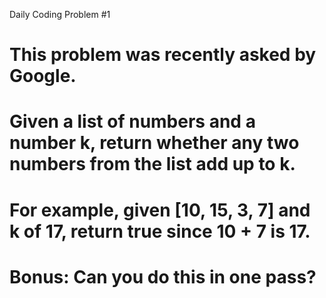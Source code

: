 Daily Coding Problem #1

# This problem was recently asked by Google.
#
# Given a list of numbers and a number k, return whether any two numbers from the list add up to k.
#
# For example, given [10, 15, 3, 7] and k of 17, return true since 10 + 7 is 17.
#
# Bonus: Can you do this in one pass?
